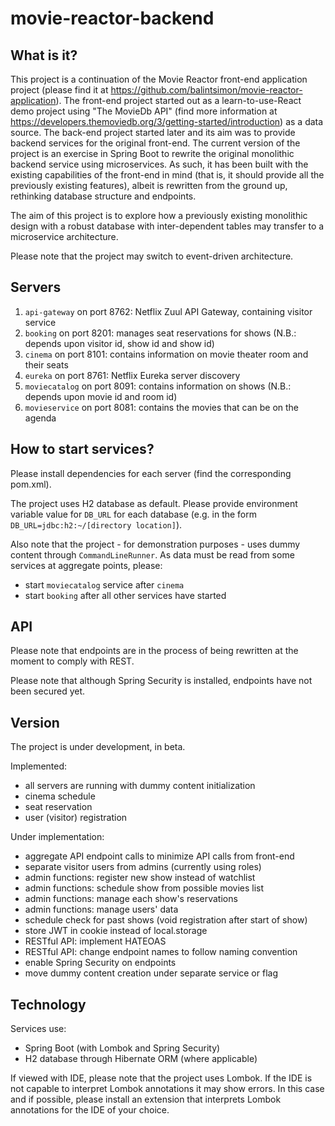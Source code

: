 # movie-reactor-backend

## What is it?
This project is a continuation of the Movie Reactor front-end application project (please find it at 
https://github.com/balintsimon/movie-reactor-application). The front-end project started out as a learn-to-use-React 
demo project using "The MovieDb API" (find more information at 
https://developers.themoviedb.org/3/getting-started/introduction) as a data source. The back-end project started later 
and its aim was to provide backend services for the original front-end. The current version of the project 
is an exercise in Spring Boot to rewrite the original monolithic backend service using microservices. As such, it has been built with 
the existing capabilities of the front-end in mind (that is, it should provide all the previously existing features), 
albeit is rewritten from the ground up, rethinking database structure and endpoints.

The aim of this project is to explore how a previously existing monolithic design with a robust database with
inter-dependent tables may transfer to a microservice architecture.

Please note that the project may switch to event-driven architecture.

## Servers
1. `api-gateway` on port 8762: Netflix Zuul API Gateway, containing visitor service
1. `booking` on port 8201: manages seat reservations for shows (N.B.: depends upon visitor id, show id and show id)
1. `cinema` on port 8101: contains information on movie theater room and their seats
1. `eureka` on port 8761: Netflix Eureka server discovery
1. `moviecatalog` on port 8091: contains information on shows (N.B.: depends upon movie id and room id)
1. `movieservice` on port 8081: contains the movies that can be on the agenda

## How to start services?
Please install dependencies for each server (find the corresponding pom.xml).

The project uses H2 database as default. Please provide environment variable value for `DB_URL` for each database 
(e.g. in the form `DB_URL=jdbc:h2:~/[directory location]`).

Also note that the project - for demonstration purposes - uses dummy content through `CommandLineRunner`. As data
must be read from some services at aggregate points, please:
- start `moviecatalog` service after `cinema`
- start `booking` after all other services have started

## API
Please note that endpoints are in the process of being rewritten at the moment to comply with REST.

Please note that although Spring Security is installed, endpoints have not been secured yet.  

## Version
The project is under development, in beta.

Implemented:
- all servers are running with dummy content initialization
- cinema schedule
- seat reservation
- user (visitor) registration

Under implementation:
- aggregate API endpoint calls to minimize API calls from front-end
- separate visitor users from admins (currently using roles)
- admin functions: register new show instead of watchlist
- admin functions: schedule show from possible movies list
- admin functions: manage each show's reservations
- admin functions: manage users' data
- schedule check for past shows (void registration after start of show)
- store JWT in cookie instead of local.storage
- RESTful API: implement HATEOAS
- RESTful API: change endpoint names to follow naming convention
- enable Spring Security on endpoints
- move dummy content creation under separate service or flag

## Technology
Services use:
- Spring Boot (with Lombok and Spring Security)
- H2 database through Hibernate ORM (where applicable)

If viewed with IDE, please note that the project uses Lombok. If the IDE is not capable to interpret Lombok annotations
it may show errors. In this case and if possible, please install an extension that interprets Lombok annotations for 
the IDE of your choice.